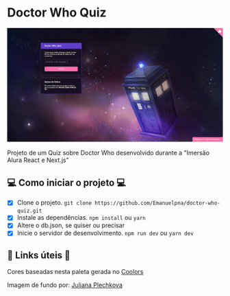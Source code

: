 # Doctor Who Quiz

![Print da tela inicial do Projeto](./cover.jpg)

Projeto de um Quiz sobre Doctor Who desenvolvido durante a "Imersão Alura React e Next.js"

## 💻 Como iniciar o projeto 💻

 - [x] Clone o projeto. `git clone https://github.com/Emanuelpna/doctor-who-quiz.git`
 - [x] Instale as dependências. `npm install` ou `yarn`
 - [x] Altere o db.json, se quiser ou precisar
 - [x] Inicie o servidor de desenvolvimento. `npm run dev` ou `yarn dev`

## 🔮 Links úteis 🔮

Cores baseadas nesta paleta gerada no [Coolors](https://coolors.co/5e2bff-171123-fc6dab-f3fae1)

Imagem de fundo por: [Juliana Plechkova](https://www.artstation.com/artwork/yGryn)

